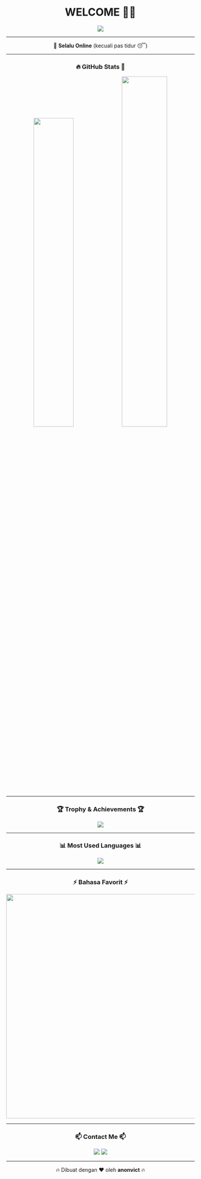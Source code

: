 <h1 align="center">WELCOME 🧠✨</h1>
<p align="center">
  <img src="https://readme-typing-svg.herokuapp.com?font=Fira+Code&size=33&pause=100&color=1DF7FF&center=true&vCenter=true&width=600&lines=Halo!+Dunia+Digital+👋;">
</p>

---

<p align="center">
  📡 <b>Selalu Online</b>
  (kecuali pas tidur 😴)
</p>

---

<h3 align="center">🔥 GitHub Stats 🧐</h3>
<p align="center">
  <img src="https://github-readme-stats.vercel.app/api?username=anonvict&show_icons=true&theme=tokyonight" width="46%">
  <img src="https://github-readme-streak-stats.herokuapp.com/?user=anonvict&theme=tokyonight" width="49%">
</p>

---

<h3 align="center">🏆 Trophy & Achievements 🏆</h3>
<p align="center">
  <img src="https://github-profile-trophy.vercel.app/?username=anonvict&theme=onedark&margin-w=15&margin-h=10">
</p>

---

<h3 align="center">📊 Most Used Languages 📊</h3>
<p align="center">
  <img src="https://github-readme-stats.vercel.app/api/top-langs/?username=anonvict&layout=compact&theme=tokyonight">
</p>

---

<h3 align="center">⚡ Bahasa Favorit ⚡</h3>
<p align="center">
  <img src="https://skillicons.dev/icons?i=python,bash,linux,html,css,js,php" width="600">
</p>

---

<h3 align="center">📫 Contact Me 📫</h3>
<p align="center">
  <a href="https://t.me/"><img src="https://img.shields.io/badge/Telegram-%230077B5.svg?style=for-the-badge&logo=telegram&logoColor=white"></a>
  <a href="https://github.com/anonvict"><img src="https://img.shields.io/badge/GitHub-100000?style=for-the-badge&logo=github&logoColor=white"></a>
</p>

---

<p align="center">🔥 Dibuat dengan ❤️ oleh <strong>anonvict</strong> 🔥</p>
